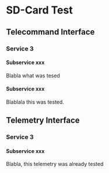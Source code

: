 # SD-Card Test

## Telecommand Interface

### Service 3

#### Subservice xxx

Blabla what was tesed

#### Subservice xxx

Blablala this was tested.


## Telemetry Interface

### Service 3

#### Subservice xxx

Blabla, this telemetry was already tested